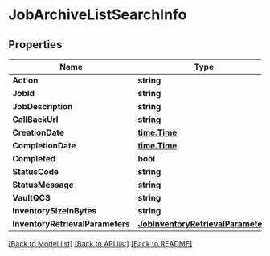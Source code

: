# JobArchiveListSearchInfo

## Properties
Name | Type | Description | Notes
------------ | ------------- | ------------- | -------------
**Action** | **string** |  | [optional] 
**JobId** | **string** |  | [optional] 
**JobDescription** | **string** |  | [optional] 
**CallBackUrl** | **string** |  | [optional] 
**CreationDate** | [**time.Time**](time.Time.md) |  | [optional] 
**CompletionDate** | [**time.Time**](time.Time.md) |  | [optional] 
**Completed** | **bool** |  | [optional] 
**StatusCode** | **string** |  | [optional] 
**StatusMessage** | **string** |  | [optional] 
**VaultQCS** | **string** |  | [optional] 
**InventorySizeInBytes** | **string** |  | [optional] 
**InventoryRetrievalParameters** | [**JobInventoryRetrievalParameters**](JobInventoryRetrievalParameters.md) |  | [optional] 

[[Back to Model list]](../README.md#documentation-for-models) [[Back to API list]](../README.md#documentation-for-api-endpoints) [[Back to README]](../README.md)


